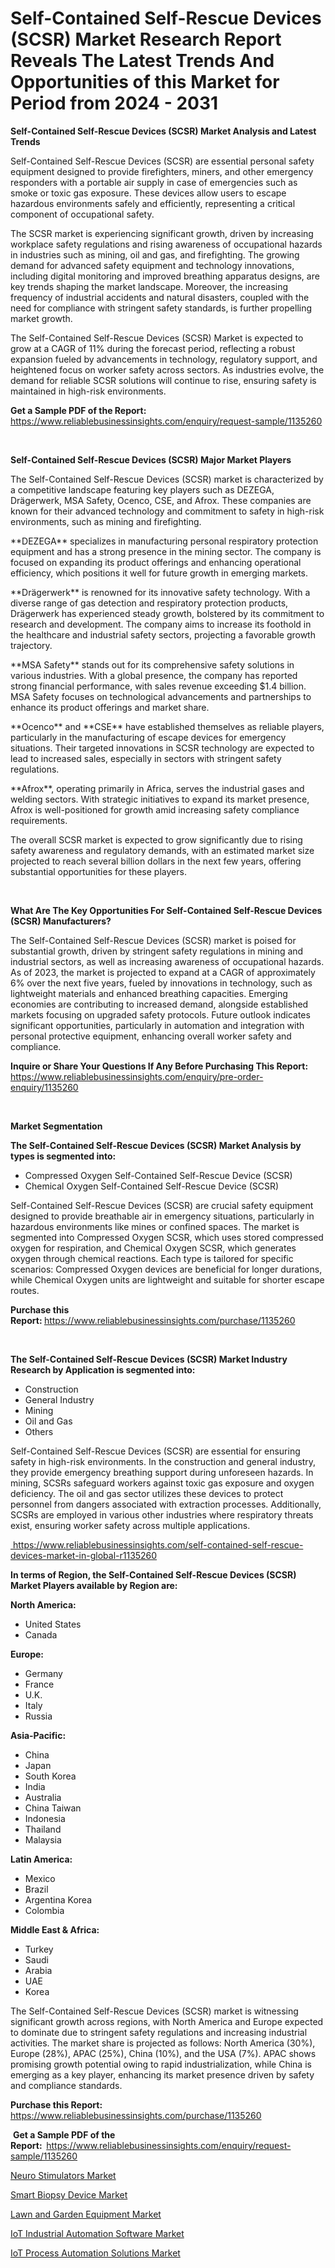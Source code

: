 <p><h1>Self-Contained Self-Rescue Devices (SCSR) Market Research Report Reveals The Latest Trends And Opportunities of this Market for Period from 2024 - 2031</h1></p><p><strong>Self-Contained Self-Rescue Devices (SCSR) Market Analysis and Latest Trends</strong></p>
<p><p>Self-Contained Self-Rescue Devices (SCSR) are essential personal safety equipment designed to provide firefighters, miners, and other emergency responders with a portable air supply in case of emergencies such as smoke or toxic gas exposure. These devices allow users to escape hazardous environments safely and efficiently, representing a critical component of occupational safety.</p><p>The SCSR market is experiencing significant growth, driven by increasing workplace safety regulations and rising awareness of occupational hazards in industries such as mining, oil and gas, and firefighting. The growing demand for advanced safety equipment and technology innovations, including digital monitoring and improved breathing apparatus designs, are key trends shaping the market landscape. Moreover, the increasing frequency of industrial accidents and natural disasters, coupled with the need for compliance with stringent safety standards, is further propelling market growth.</p><p>The Self-Contained Self-Rescue Devices (SCSR) Market is expected to grow at a CAGR of 11% during the forecast period, reflecting a robust expansion fueled by advancements in technology, regulatory support, and heightened focus on worker safety across sectors. As industries evolve, the demand for reliable SCSR solutions will continue to rise, ensuring safety is maintained in high-risk environments.</p></p>
<p><strong>Get a Sample PDF of the Report:&nbsp;</strong> <a href="https://www.reliablebusinessinsights.com/enquiry/request-sample/1135260?utm_campaign=75&utm_medium=2&utm_source=Github&utm_content=ia&utm_term=13102024&utm_id=self-contained-self-rescue-devices-scsr">https://www.reliablebusinessinsights.com/enquiry/request-sample/1135260</a></p>
<p>&nbsp;</p>
<p><strong>Self-Contained Self-Rescue Devices (SCSR) Major Market Players</strong></p>
<p><p>The Self-Contained Self-Rescue Devices (SCSR) market is characterized by a competitive landscape featuring key players such as DEZEGA, Drägerwerk, MSA Safety, Ocenco, CSE, and Afrox. These companies are known for their advanced technology and commitment to safety in high-risk environments, such as mining and firefighting.</p><p>**DEZEGA** specializes in manufacturing personal respiratory protection equipment and has a strong presence in the mining sector. The company is focused on expanding its product offerings and enhancing operational efficiency, which positions it well for future growth in emerging markets.</p><p>**Drägerwerk** is renowned for its innovative safety technology. With a diverse range of gas detection and respiratory protection products, Drägerwerk has experienced steady growth, bolstered by its commitment to research and development. The company aims to increase its foothold in the healthcare and industrial safety sectors, projecting a favorable growth trajectory.</p><p>**MSA Safety** stands out for its comprehensive safety solutions in various industries. With a global presence, the company has reported strong financial performance, with sales revenue exceeding $1.4 billion. MSA Safety focuses on technological advancements and partnerships to enhance its product offerings and market share.</p><p>**Ocenco** and **CSE** have established themselves as reliable players, particularly in the manufacturing of escape devices for emergency situations. Their targeted innovations in SCSR technology are expected to lead to increased sales, especially in sectors with stringent safety regulations.</p><p>**Afrox**, operating primarily in Africa, serves the industrial gases and welding sectors. With strategic initiatives to expand its market presence, Afrox is well-positioned for growth amid increasing safety compliance requirements.</p><p>The overall SCSR market is expected to grow significantly due to rising safety awareness and regulatory demands, with an estimated market size projected to reach several billion dollars in the next few years, offering substantial opportunities for these players.</p></p>
<p>&nbsp;</p>
<p><strong>What Are The Key Opportunities For Self-Contained Self-Rescue Devices (SCSR) Manufacturers?</strong></p>
<p><p>The Self-Contained Self-Rescue Devices (SCSR) market is poised for substantial growth, driven by stringent safety regulations in mining and industrial sectors, as well as increasing awareness of occupational hazards. As of 2023, the market is projected to expand at a CAGR of approximately 6% over the next five years, fueled by innovations in technology, such as lightweight materials and enhanced breathing capacities. Emerging economies are contributing to increased demand, alongside established markets focusing on upgraded safety protocols. Future outlook indicates significant opportunities, particularly in automation and integration with personal protective equipment, enhancing overall worker safety and compliance.</p></p>
<p><strong>Inquire or Share Your Questions If Any Before Purchasing This Report:</strong> <a href="https://www.reliablebusinessinsights.com/enquiry/pre-order-enquiry/1135260?utm_campaign=75&utm_medium=2&utm_source=Github&utm_content=ia&utm_term=13102024&utm_id=self-contained-self-rescue-devices-scsr">https://www.reliablebusinessinsights.com/enquiry/pre-order-enquiry/1135260</a></p>
<p>&nbsp;</p>
<p><strong>Market Segmentation</strong></p>
<p><strong>The Self-Contained Self-Rescue Devices (SCSR) Market Analysis by types is segmented into:</strong></p>
<p><ul><li>Compressed Oxygen Self-Contained Self-Rescue Device (SCSR)</li><li>Chemical Oxygen Self-Contained Self-Rescue Device (SCSR)</li></ul></p>
<p><p>Self-Contained Self-Rescue Devices (SCSR) are crucial safety equipment designed to provide breathable air in emergency situations, particularly in hazardous environments like mines or confined spaces. The market is segmented into Compressed Oxygen SCSR, which uses stored compressed oxygen for respiration, and Chemical Oxygen SCSR, which generates oxygen through chemical reactions. Each type is tailored for specific scenarios: Compressed Oxygen devices are beneficial for longer durations, while Chemical Oxygen units are lightweight and suitable for shorter escape routes.</p></p>
<p><strong>Purchase this Report:&nbsp;</strong><a href="https://www.reliablebusinessinsights.com/purchase/1135260?utm_campaign=75&utm_medium=2&utm_source=Github&utm_content=ia&utm_term=13102024&utm_id=self-contained-self-rescue-devices-scsr">https://www.reliablebusinessinsights.com/purchase/1135260</a></p>
<p>&nbsp;</p>
<p><strong>The Self-Contained Self-Rescue Devices (SCSR) Market Industry Research by Application is segmented into:</strong></p>
<p><ul><li>Construction</li><li>General Industry</li><li>Mining</li><li>Oil and Gas</li><li>Others</li></ul></p>
<p><p>Self-Contained Self-Rescue Devices (SCSR) are essential for ensuring safety in high-risk environments. In the construction and general industry, they provide emergency breathing support during unforeseen hazards. In mining, SCSRs safeguard workers against toxic gas exposure and oxygen deficiency. The oil and gas sector utilizes these devices to protect personnel from dangers associated with extraction processes. Additionally, SCSRs are employed in various other industries where respiratory threats exist, ensuring worker safety across multiple applications.</p></p>
<p><a href="https://www.reliablebusinessinsights.com/self-contained-self-rescue-devices-market-in-global-r1135260?utm_campaign=75&utm_medium=2&utm_source=Github&utm_content=ia&utm_term=13102024&utm_id=self-contained-self-rescue-devices-scsr">&nbsp;https://www.reliablebusinessinsights.com/self-contained-self-rescue-devices-market-in-global-r1135260</a></p>
<p><strong>In terms of Region, the Self-Contained Self-Rescue Devices (SCSR) Market Players available by Region are:</strong></p>
<p>
    <p> <strong> North America: </strong>
        <ul>
            <li>United States</li>
            <li>Canada</li>
        </ul>
        </p> 
    <p> <strong> Europe: </strong>
        <ul>
            <li>Germany</li>
            <li>France</li>
            <li>U.K.</li>
            <li>Italy</li>
            <li>Russia</li>
        </ul>
        </p> 
    <p> <strong> Asia-Pacific: </strong>
        <ul>
            <li>China</li>
            <li>Japan</li>
            <li>South Korea</li>
            <li>India</li>
            <li>Australia</li>
            <li>China Taiwan</li>
            <li>Indonesia</li>
            <li>Thailand</li>
            <li>Malaysia</li>
        </ul>
        </p> 
    <p> <strong> Latin America: </strong>
        <ul>
            <li>Mexico</li>
            <li>Brazil</li>
            <li>Argentina Korea</li>
            <li>Colombia</li>
        </ul>
        </p> 
    <p> <strong> Middle East & Africa: </strong>
        <ul>
            <li>Turkey</li>
            <li>Saudi</li>
            <li>Arabia</li>
            <li>UAE</li>
            <li>Korea</li>
        </ul>
    </p>
    </p>
<p><p>The Self-Contained Self-Rescue Devices (SCSR) market is witnessing significant growth across regions, with North America and Europe expected to dominate due to stringent safety regulations and increasing industrial activities. The market share is projected as follows: North America (30%), Europe (28%), APAC (25%), China (10%), and the USA (7%). APAC shows promising growth potential owing to rapid industrialization, while China is emerging as a key player, enhancing its market presence driven by safety and compliance standards.</p></p>
<p><strong>Purchase this Report: </strong><a href="https://www.reliablebusinessinsights.com/purchase/1135260?utm_campaign=75&utm_medium=2&utm_source=Github&utm_content=ia&utm_term=13102024&utm_id=self-contained-self-rescue-devices-scsr">https://www.reliablebusinessinsights.com/purchase/1135260</a></p>
<p>&nbsp;<strong>Get a Sample PDF of the Report:&nbsp;&nbsp;</strong><a href="https://www.reliablebusinessinsights.com/enquiry/request-sample/1135260?utm_campaign=75&utm_medium=2&utm_source=Github&utm_content=ia&utm_term=13102024&utm_id=self-contained-self-rescue-devices-scsr">https://www.reliablebusinessinsights.com/enquiry/request-sample/1135260</a></p>
<p><strong></strong></p>
<p><p><a href="https://www.linkedin.com/pulse/neuro-stimulators-market-global-share-ranking-overall-minne?utm_campaign=75&utm_medium=2&utm_source=Github&utm_content=ia&utm_term=13102024&utm_id=self-contained-self-rescue-devices-scsr">Neuro Stimulators Market</a></p><p><a href="https://www.linkedin.com/pulse/future-trends-global-smart-biopsy-device-market-insights-krgye?utm_campaign=75&utm_medium=2&utm_source=Github&utm_content=ia&utm_term=13102024&utm_id=self-contained-self-rescue-devices-scsr">Smart Biopsy Device Market</a></p><p><a href="https://issuu.com/reportprime-2/docs/lawn-and-garden-equipment-market-si_d0a2146b18d991?utm_campaign=75&utm_medium=2&utm_source=Github&utm_content=ia&utm_term=13102024&utm_id=self-contained-self-rescue-devices-scsr">Lawn and Garden Equipment Market</a></p><p><a href="https://github.com/isbel3opkkem/Market-Research-Report-List-1/blob/main/iot-industrial-automation-software-market.md?utm_campaign=75&utm_medium=2&utm_source=Github&utm_content=ia&utm_term=13102024&utm_id=self-contained-self-rescue-devices-scsr">IoT Industrial Automation Software Market</a></p><p><a href="https://github.com/cristy9x9bur/Market-Research-Report-List-1/blob/main/iot-process-automation-solutions-market.md?utm_campaign=75&utm_medium=2&utm_source=Github&utm_content=ia&utm_term=13102024&utm_id=self-contained-self-rescue-devices-scsr">IoT Process Automation Solutions Market</a></p></p>